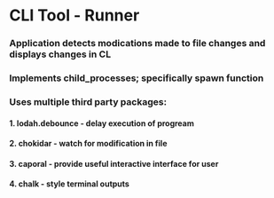 # CLI Tool - Runner 
### Application detects modications made to file changes and displays changes in CL
### Implements child_processes; specifically spawn function
### Uses multiple third party packages:
#### 1. lodah.debounce - delay execution of progream
#### 2. chokidar - watch for modification in file
#### 3. caporal - provide useful interactive interface for user
#### 4. chalk - style terminal outputs


